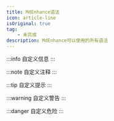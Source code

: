 ```yaml
---
title: MdEnhance语法
icon: article-line
isOriginal: true
tag:
    - 未完成
description: MdEnhance可以使用的所有语法
---
```

:::info 自定义信息
:::

:::note 自定义注释
:::

:::tip 自定义提示
:::

:::warning 自定义警告
:::

:::danger 自定义危险
:::
